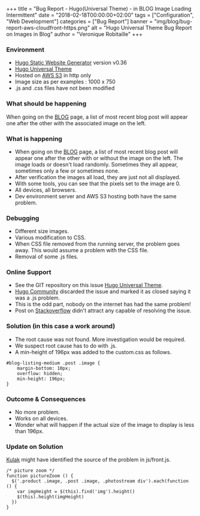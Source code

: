 +++
title = "Bug Report - Hugo(Universal Theme) - in BLOG Image Loading Intermittent"
date = "2018-02-18T00:00:00+02:00"
tags = ["Configuration", "Web Development"]
categories = ["Bug Report"]
banner = "img/blog/bug-report-aws-cloudfront-https.png"
alt = "Hugo Universal Theme Bug Report on Images in Blog"
author = "Veronique Robitaille"
+++

### Environment

* [Hugo Static Website Generator](https://gohugo.io/) version v0.36 
* [Hugo Universal Theme](https://github.com/devcows/hugo-universal-theme)
* Hosted on [AWS S3](https://aws.amazon.com/s3/) in http only
* Image size as per examples : 1000 x 750
* .js and .css files have not been modified

### What should be happening

When going on the [BLOG](http://www.indalit.com/blog/) page, a list of most recent blog post will appear one after the other with the associated image on the left.

### What is happening

* When going on the [BLOG](http://www.indalit.com/blog/) page, a list of most recent blog post will appear one after the other with or without the image on the left.  The image loads or doesn't load randomly.  Sometimes they all appear, sometimes only a few or sometimes none.
* After verification the images all load, they are just not all displayed.
* With some tools, you can see that the pixels set to the image are 0.
* All devices, all browsers.
* Dev environment server and AWS S3 hosting both have the same problem.

### Debugging

* Different size images.
* Various modification to CSS.
* When CSS file removed from the running server, the problem goes away.  This would assume a problem with the CSS file.
* Removal of some .js files.

### Online Support

* See the GIT repository on this issue [Hugo Universal Theme](https://github.com/devcows/hugo-universal-theme/issues/142#issuecomment-368169990). 
* [Hugo Community](https://discourse.gohugo.io/) discarded the issue and marked it as closed saying it was a .js problem.
* This is the odd part, nobody on the internet has had the same problem!
* Post on [Stackoverflow](https://stackoverflow.com/) didn't attract any capable of resolving the issue.

### Solution (in this case a work around)

* The root cause was not found.  More investigation would be required.
* We suspect root cause has to do with .js.
* A min-height of 196px was added to the custom.css as follows.

```
#blog-listing-medium .post .image {
    margin-bottom: 10px;
    overflow: hidden;
    min-height: 196px;
}
```

### Outcome & Consequences

* No more problem.
* Works on all devices.
* Wonder what will happen if the actual size of the image to display is less than 196px.

### Update on Solution

[Kulak](https://github.com/Kulak) might have identified the source of the problem in js/front.js.

```
/* picture zoom */
function pictureZoom () {
  $('.product .image, .post .image, .photostream div').each(function () {
    var imgHeight = $(this).find('img').height()
    $(this).height(imgHeight)
  })
}
```
